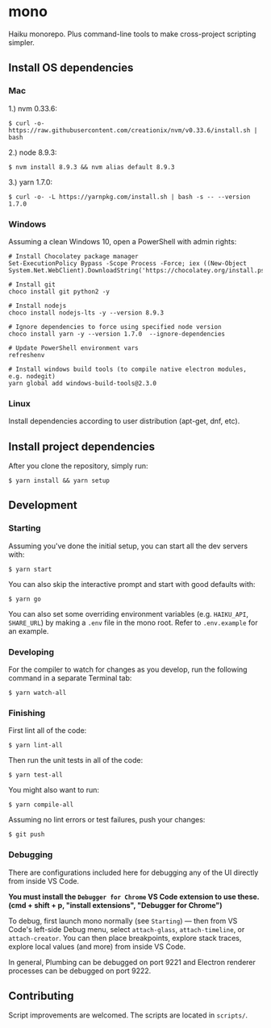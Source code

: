 # mono

Haiku monorepo. Plus command-line tools to make cross-project scripting simpler.

## Install OS dependencies

### Mac
1.) nvm 0.33.6:

    $ curl -o- https://raw.githubusercontent.com/creationix/nvm/v0.33.6/install.sh | bash

2.) node 8.9.3:

    $ nvm install 8.9.3 && nvm alias default 8.9.3

3.) yarn 1.7.0:

    $ curl -o- -L https://yarnpkg.com/install.sh | bash -s -- --version 1.7.0

### Windows

Assuming a clean Windows 10, open a PowerShell with admin rights:

```
# Install Chocolatey package manager
Set-ExecutionPolicy Bypass -Scope Process -Force; iex ((New-Object System.Net.WebClient).DownloadString('https://chocolatey.org/install.ps1'))

# Install git
choco install git python2 -y 

# Install nodejs 
choco install nodejs-lts -y --version 8.9.3

# Ignore dependencies to force using specified node version 
choco install yarn -y --version 1.7.0  --ignore-dependencies

# Update PowerShell environment vars
refreshenv

# Install windows build tools (to compile native electron modules, e.g. nodegit)
yarn global add windows-build-tools@2.3.0
```

### Linux

Install dependencies according to user distribution (apt-get, dnf, etc). 


## Install project dependencies

After you clone the repository, simply run:

    $ yarn install && yarn setup

## Development

### Starting

Assuming you've done the initial setup, you can start all the dev servers with:

    $ yarn start

You can also skip the interactive prompt and start with good defaults with:

    $ yarn go

You can also set some overriding environment variables (e.g. `HAIKU_API`, `SHARE_URL`) by making a `.env` file in the mono root. Refer to `.env.example` for an example.

### Developing

For the compiler to watch for changes as you develop, run the following command in a separate Terminal tab:

    $ yarn watch-all

### Finishing

First lint all of the code:

    $ yarn lint-all

Then run the unit tests in all of the code:

    $ yarn test-all

You might also want to run:

    $ yarn compile-all

Assuming no lint errors or test failures, push your changes:

    $ git push

### Debugging

There are configurations included here for debugging any of the UI directly from inside VS Code.

**You must install the `Debugger for Chrome` VS Code extension to use these.  (cmd + shift + p, "install extensions", "Debugger for Chrome")**

To debug, first launch mono normally (see `Starting`) — then from VS Code's left-side Debug menu, select `attach-glass`, `attach-timeline`, or `attach-creator`.  You can then place breakpoints, explore stack traces, explore local values (and more) from inside VS Code.

In general, Plumbing can be debugged on port 9221 and Electron renderer processes can be debugged on port 9222.

## Contributing

Script improvements are welcomed. The scripts are located in `scripts/`.
